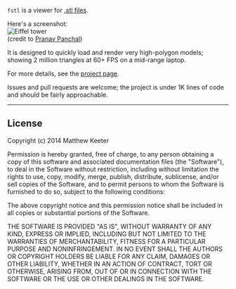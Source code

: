 `fstl` is a viewer for [.stl files](http://en.wikipedia.org/wiki/STL_\(file_format\)).

Here's a screenshot:  
![Eiffel tower](http://mattkeeter.com/projects/fstl/eiffel.png)  
(credit to [Pranav Panchal](https://grabcad.com/pranav.panchal))

It is designed to quickly load and render very high-polygon models;
showing 2 million triangles at 60+ FPS on a mid-range laptop.

For more details, see the [project page](http://mattkeeter.com/projects/fstl).

Issues and pull requests are welcome;
the project is under 1K lines of code and should be fairly approachable.

--------------------------------------------------------------------------------

License
-------
Copyright (c) 2014 Matthew Keeter

Permission is hereby granted, free of charge, to any person obtaining a copy of this software and associated documentation files (the "Software"), to deal in the Software without restriction, including without limitation the rights to use, copy, modify, merge, publish, distribute, sublicense, and/or sell copies of the Software, and to permit persons to whom the Software is furnished to do so, subject to the following conditions:

The above copyright notice and this permission notice shall be included in all copies or substantial portions of the Software.

THE SOFTWARE IS PROVIDED "AS IS", WITHOUT WARRANTY OF ANY KIND, EXPRESS OR IMPLIED, INCLUDING BUT NOT LIMITED TO THE WARRANTIES OF MERCHANTABILITY, FITNESS FOR A PARTICULAR PURPOSE AND NONINFRINGEMENT. IN NO EVENT SHALL THE AUTHORS OR COPYRIGHT HOLDERS BE LIABLE FOR ANY CLAIM, DAMAGES OR OTHER LIABILITY, WHETHER IN AN ACTION OF CONTRACT, TORT OR OTHERWISE, ARISING FROM, OUT OF OR IN CONNECTION WITH THE SOFTWARE OR THE USE OR OTHER DEALINGS IN THE SOFTWARE.
